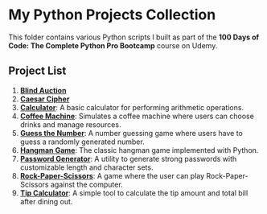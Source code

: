 # My Python Projects Collection

This folder contains various Python scripts I built as part of the **100 Days of Code: The Complete Python Pro Bootcamp** course on Udemy.

## Project List

1. [**Blind Auction**](https://github.com/Muskan-jaggi/Python-projects-collection/tree/master/Blind%20Auction)
2. [**Caesar Cipher**](https://github.com/Muskan-jaggi/Python-projects-collection/tree/master/Caesar%20Cipher)
3. [**Calculator**](https://github.com/Muskan-jaggi/Python-projects-collection/tree/master/Calculator): A basic calculator for performing arithmetic operations.
4. [**Coffee Machine**](https://github.com/Muskan-jaggi/Python-projects-collection/tree/master/Coffee%20Machine): Simulates a coffee machine where users can choose drinks and manage resources.
5. [**Guess the Number**](https://github.com/Muskan-jaggi/Python-projects-collection/tree/master/Guess%20the%20Number): A number guessing game where users have to guess a randomly generated number.
6. [**Hangman Game**](https://github.com/Muskan-jaggi/Python-projects-collection/tree/master/Hangman%20Game): The classic hangman game implemented with Python.
7. [**Password Generator**](https://github.com/Muskan-jaggi/Python-projects-collection/tree/master/Password%20Generator): A utility to generate strong passwords with customizable length and character sets.
8. [**Rock-Paper-Scissors**](https://github.com/Muskan-jaggi/Python-projects-collection/tree/master/Rock-Paper-Scissors): A game where the user can play Rock-Paper-Scissors against the computer.
9. [**Tip Calculator**](https://github.com/Muskan-jaggi/Python-projects-collection/tree/master/Tip%20Calculator): A simple tool to calculate the tip amount and total bill after dining out.
